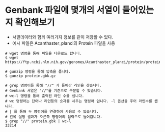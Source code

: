 # Genbank 파일에 몇개의 서열이 들어있는지 확인해보기
- 서열데이터와 함께 여러가지 정보를 같이 저장할 수 있다.
- 예시 파일은 Acanthaster_planci의 Protein 파일을 사용

```
# wget 명령을 통해 파일을 다운로드 합니다.
$ wget https://ftp.ncbi.nlm.nih.gov/genomes/Acanthaster_planci/protein/protein.gbk.gz

# gunzip 명령을 통해 압축을 풉니다.
$ gunzip protein.gbk.gz

# grep 명령어를 통해 "//" 가 들어간 라인을 찾습니다.
# Genbank 서열은 "//"를 기준으로 구분할 수 있습니다.
# wc-l 명령을 통해 출력된 라인 수를 셉니다.
# wc 명령어는 단어나 라인등의 숫자를 세주는 명령어 입니다. -l 옵션을 주어 라인수를 셉니다.
# | 를 통해 두 명령어를 연결하여 사용할 수 있습니다.
# 왼쪽 실행 결과가 오른쪽 명령어의 입력으로 들어갑니다.
$ grep "//" protein.gbk | wc-l
33214           
```
